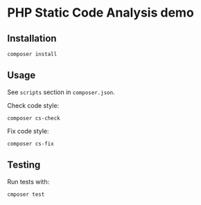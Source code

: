 # PHP Static Code Analysis demo

## Installation
```
composer install
```

## Usage
See `scripts` section in `composer.json`.

Check code style:
```
composer cs-check
```

Fix code style:
```
composer cs-fix
```

## Testing
Run tests with:
```
cmposer test
```
